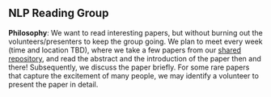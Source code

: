 ## NLP Reading Group 

**Philosophy**: We want to read interesting papers, but without 
burning out the volunteers/presenters to 
keep the group going. 
We plan to meet every week (time and location TBD), 
where we take a few papers from our [shared repository](./papers.md), and 
read the abstract and the introduction of the paper then and there! 
Subsequently, we discuss the paper briefly. 
For some rare papers
that capture the excitement of many people, we may 
identify a volunteer to present the paper in detail. 

